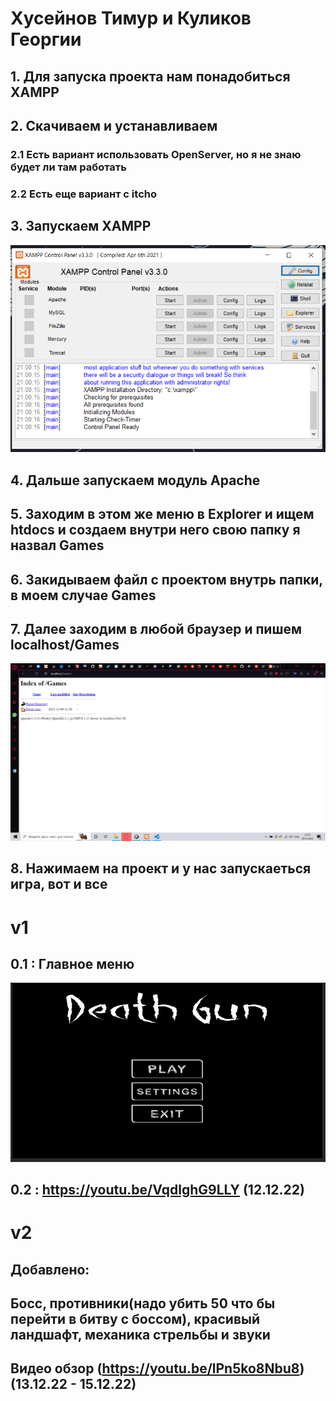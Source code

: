 # Хусейнов Тимур и Куликов Георгии

## 1. Для запуска проекта нам понадобиться XAMPP

## 2. Скачиваем и устанавливаем

### 2.1 Есть вариант использовать OpenServer, но я не знаю будет ли там работать

### 2.2 Есть еще вариант с itcho

## 3. Запускаем XAMPP

<img alt="1" src="/Assets/Images/1.PNG" />

## 4. Дальше запускаем модуль Apache

## 5. Заходим в этом же меню в Explorer и ищем htdocs и создаем внутри него свою папку я назвал Games

## 6. Закидываем файл с проектом внутрь папки, в моем случае Games

## 7. Далее заходим в любой браузер и пишем localhost/Games

<img alt="1" src="/Assets/Images/2.PNG" />

## 8. Нажимаем на проект и у нас запускаеться игра, вот и все

# v1

## 0.1 : Главное меню

<img alt="1" src="/Assets/Images/menu.PNG" />

## 0.2 : https://youtu.be/VqdlghG9LLY (12.12.22)

# v2

## Добавлено:

## Босс, противники(надо убить 50 что бы перейти в битву с боссом), красивый ландшафт, механика стрельбы и звуки

## Видео обзор (https://youtu.be/lPn5ko8Nbu8)(13.12.22 - 15.12.22)
